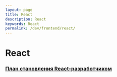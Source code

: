 ```yaml
---
layout: page
title: React
description: React
keywords: React
permalink: /dev/frontend/react/
---
```


# React

### [План становления React-разработчиком](https://github.com/adam-golab/react-developer-roadmap/blob/master/README-RU.md)
